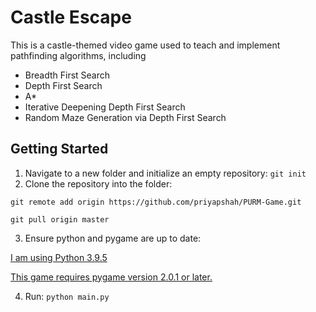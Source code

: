 # Castle Escape
This is a castle-themed video game used to teach and implement pathfinding algorithms, including
- Breadth First Search
- Depth First Search
- A*
- Iterative Deepening Depth First Search
- Random Maze Generation via Depth First Search

## Getting Started
1. Navigate to a new folder and initialize an empty repository: 
`git init`
2. Clone the repository into the folder:

`git remote add origin https://github.com/priyapshah/PURM-Game.git`

`git pull origin master`

3. Ensure python and pygame are up to date:

[I am using Python 3.9.5](https://www.python.org/downloads/)

[This game requires pygame version 2.0.1 or later.](https://www.pygame.org/wiki/GettingStarted)

4. Run:
`python main.py`
